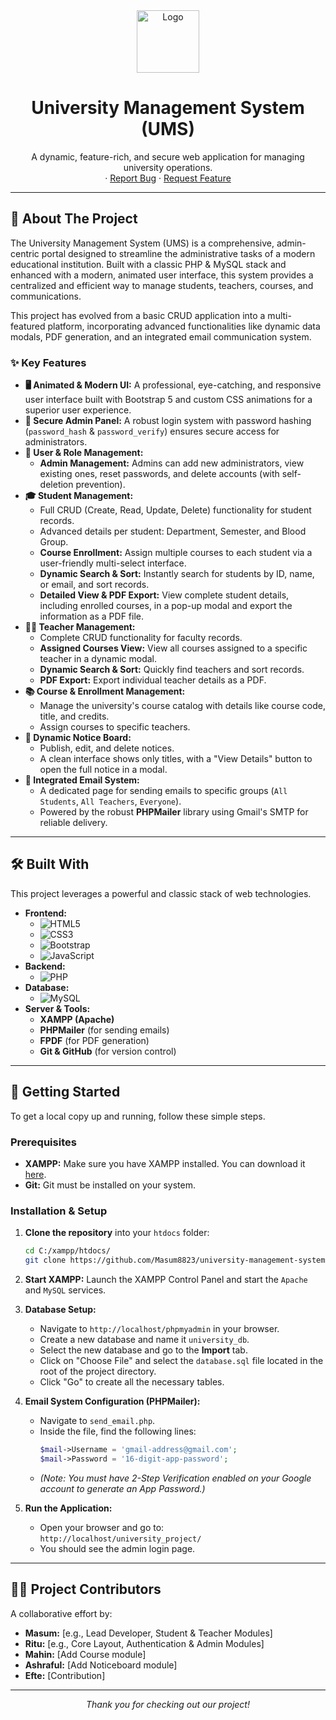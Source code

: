 <div align="center">
  <img src="[https://i.ibb.co/GPp1gZ/university-logo.png](https://blogger.googleusercontent.com/img/b/R29vZ2xl/AVvXsEgWm1YtqoFKO3q8KsKwfTAglbLRITblydJvQi8z7K8kMlxgpIrLCtismpvm-VJbsQGDJ34Lpl2ZD-X52ukZTXJqHHpwO0aCjqyzdYA_KfRjOl5gSUVGbYXTZ4SlplOZ4V4BBKsHlZ9zEWQ/s1600/NUB-Logo1-for-banner.png)" alt="Logo" width="100" height="100">
  <h1 align="center">University Management System (UMS)</h1>
  <p align="center">
    A dynamic, feature-rich, and secure web application for managing university operations.
    <br />
    ·
    <a href="#">Report Bug</a>
    ·
    <a href="#">Request Feature</a>
  </p>
</div>

---

## 🌟 About The Project

The University Management System (UMS) is a comprehensive, admin-centric portal designed to streamline the administrative tasks of a modern educational institution. Built with a classic PHP & MySQL stack and enhanced with a modern, animated user interface, this system provides a centralized and efficient way to manage students, teachers, courses, and communications.

This project has evolved from a basic CRUD application into a multi-featured platform, incorporating advanced functionalities like dynamic data modals, PDF generation, and an integrated email communication system.

### ✨ Key Features

-   **🖥️ Animated & Modern UI:** A professional, eye-catching, and responsive user interface built with Bootstrap 5 and custom CSS animations for a superior user experience.
-   **🔐 Secure Admin Panel:** A robust login system with password hashing (`password_hash` & `password_verify`) ensures secure access for administrators.
-   **👤 User & Role Management:**
    -   **Admin Management:** Admins can add new administrators, view existing ones, reset passwords, and delete accounts (with self-deletion prevention).
-   **🎓 Student Management:**
    -   Full CRUD (Create, Read, Update, Delete) functionality for student records.
    -   Advanced details per student: Department, Semester, and Blood Group.
    -   **Course Enrollment:** Assign multiple courses to each student via a user-friendly multi-select interface.
    -   **Dynamic Search & Sort:** Instantly search for students by ID, name, or email, and sort records.
    -   **Detailed View & PDF Export:** View complete student details, including enrolled courses, in a pop-up modal and export the information as a PDF file.
-   **👨‍🏫 Teacher Management:**
    -   Complete CRUD functionality for faculty records.
    -   **Assigned Courses View:** View all courses assigned to a specific teacher in a dynamic modal.
    -   **Dynamic Search & Sort:** Quickly find teachers and sort records.
    -   **PDF Export:** Export individual teacher details as a PDF.
-   **📚 Course & Enrollment Management:**
    -   Manage the university's course catalog with details like course code, title, and credits.
    -   Assign courses to specific teachers.
-   **📢 Dynamic Notice Board:**
    -   Publish, edit, and delete notices.
    -   A clean interface shows only titles, with a "View Details" button to open the full notice in a modal.
-   **📧 Integrated Email System:**
    -   A dedicated page for sending emails to specific groups (`All Students`, `All Teachers`, `Everyone`).
    -   Powered by the robust **PHPMailer** library using Gmail's SMTP for reliable delivery.

---

## 🛠️ Built With

This project leverages a powerful and classic stack of web technologies.

*   **Frontend:**
    *   ![HTML5](https://img.shields.io/badge/html5-%23E34F26.svg?style=for-the-badge&logo=html5&logoColor=white)
    *   ![CSS3](https://img.shields.io/badge/css3-%231572B6.svg?style=for-the-badge&logo=css3&logoColor=white)
    *   ![Bootstrap](https://img.shields.io/badge/bootstrap-%237952B3.svg?style=for-the-badge&logo=bootstrap&logoColor=white)
    *   ![JavaScript](https://img.shields.io/badge/javascript-%23F7DF1E.svg?style=for-the-badge&logo=javascript&logoColor=black)
*   **Backend:**
    *   ![PHP](https://img.shields.io/badge/php-%23777BB4.svg?style=for-the-badge&logo=php&logoColor=white)
*   **Database:**
    *   ![MySQL](https://img.shields.io/badge/mysql-%234479A1.svg?style=for-the-badge&logo=mysql&logoColor=white)
*   **Server & Tools:**
    *   **XAMPP (Apache)**
    *   **PHPMailer** (for sending emails)
    *   **FPDF** (for PDF generation)
    *   **Git & GitHub** (for version control)

---

## 🚀 Getting Started

To get a local copy up and running, follow these simple steps.

### Prerequisites

*   **XAMPP:** Make sure you have XAMPP installed. You can download it [here](https://www.apachefriends.org/index.html).
*   **Git:** Git must be installed on your system.

### Installation & Setup

1.  **Clone the repository** into your `htdocs` folder:
    ```sh
    cd C:/xampp/htdocs/
    git clone https://github.com/Masum8823/university-management-system.git university_project
    ```

2.  **Start XAMPP:** Launch the XAMPP Control Panel and start the `Apache` and `MySQL` services.

3.  **Database Setup:**
    *   Navigate to `http://localhost/phpmyadmin` in your browser.
    *   Create a new database and name it `university_db`.
    *   Select the new database and go to the **Import** tab.
    *   Click on "Choose File" and select the `database.sql` file located in the root of the project directory.
    *   Click "Go" to create all the necessary tables.

4.  **Email System Configuration (PHPMailer):**
    *   Navigate to `send_email.php`.
    *   Inside the file, find the following lines:
        ```php
        $mail->Username = 'gmail-address@gmail.com';
        $mail->Password = '16-digit-app-password';
        ```
    *   *(Note: You must have 2-Step Verification enabled on your Google account to generate an App Password.)*

5.  **Run the Application:**
    *   Open your browser and go to: `http://localhost/university_project/`
    *   You should see the admin login page.

---

## 🧑‍💻 Project Contributors

A collaborative effort by:

*   **Masum:** [e.g., Lead Developer, Student & Teacher Modules]
*   **Ritu:** [e.g., Core Layout, Authentication & Admin Modules]
*   **Mahin:** [Add Course module]
*   **Ashraful:** [Add Noticeboard module]
*   **Efte:** [Contribution]

---

<p align="center">
  <em>Thank you for checking out our project!</em>
</p>
